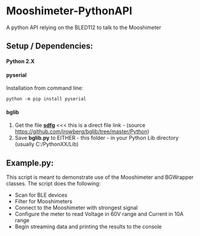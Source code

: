 # Mooshimeter-PythonAPI

A python API relying on the BLED112 to talk to the Mooshimeter


## Setup / Dependencies:
#### Python 2.X
#### pyserial
Installation from command line:
   ```
   python -m pip install pyserial
   ```
    
#### bglib  

  1. Get the file **[sdfg](https://raw.githubusercontent.com/jrowberg/bglib/master/Python/bglib.py)**  <<< this is a direct file link -  (source https://github.com/jrowberg/bglib/tree/master/Python)
  2. Save **bglib.py** to EITHER
    - this folder
    - in your Python Lib directory (usually C:/PythonXX/Lib)



## Example.py:
This script is meant to demonstrate use of the Mooshimeter and BGWrapper classes.
The script does the following:
- Scan for BLE devices
- Filter for Mooshimeters
- Connect to the Mooshimeter with strongest signal
- Configure the meter to read Voltage in 60V range and Current in 10A range
- Begin streaming data and printing the results to the console